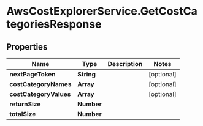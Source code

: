 # AwsCostExplorerService.GetCostCategoriesResponse

## Properties

Name | Type | Description | Notes
------------ | ------------- | ------------- | -------------
**nextPageToken** | **String** |  | [optional] 
**costCategoryNames** | **Array** |  | [optional] 
**costCategoryValues** | **Array** |  | [optional] 
**returnSize** | **Number** |  | 
**totalSize** | **Number** |  | 


